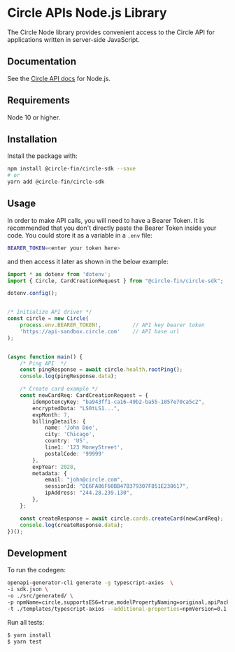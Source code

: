 # Circle APIs Node.js Library


The Circle Node library provides convenient access to the Circle API for
applications written in server-side JavaScript.

## Documentation

See the [Circle API docs](https://developers.circle.com/reference/ping?lang=node) for Node.js.

## Requirements

Node 10 or higher.

## Installation

Install the package with:

```sh
npm install @circle-fin/circle-sdk --save
# or
yarn add @circle-fin/circle-sdk
```

## Usage

In order to make API calls, you will need to have a Bearer Token. It is recommended that you don't directly paste the Bearer Token inside your code. You could store it as a variable in a `.env` file:

```bash
BEARER_TOKEN=<enter your token here>
```

and then access it later as shown in the below example:


```Typescript
import * as dotenv from 'dotenv';
import { Circle, CardCreationRequest } from "@circle-fin/circle-sdk";

dotenv.config();


/* Initialize API driver */
const circle = new Circle(
    process.env.BEARER_TOKEN!,          // API key bearer token
    'https://api-sandbox.circle.com'    // API base url
);


(async function main() {
    /* Ping API  */
    const pingResponse = await circle.health.rootPing();
    console.log(pingResponse.data);

    /* Create card example */
    const newCardReq: CardCreationRequest = {
        idempotencyKey: "ba943ff1-ca16-49b2-ba55-1057e70ca5c2",
        encryptedData: "LS0tLS1...",
        expMonth: 7,
        billingDetails: {
            name: 'John Doe',
            city: 'Chicago',
            country: 'US',
            line1: '123 MoneyStreet',
            postalCode: '99999'
        },
        expYear: 2028,
        metadata: {
            email: "john@circle.com",
            sessionId: "DE6FA86F60BB47B379307F851E238617",
            ipAddress: "244.28.239.130",
        },
    };

    const createResponse = await circle.cards.createCard(newCardReq);
    console.log(createResponse.data);
})();
```


## Development

To run the codegen:

```sh
openapi-generator-cli generate -g typescript-axios  \
-i sdk.json \
-o ./src/generated/ \
-p npmName=circle,supportsES6=true,modelPropertyNaming=original,apiPackage=apis,modelPackage=models \
-t ./templates/typescript-axios --additional-properties=npmVersion=0.1.0-alpha.0,circleApiVersion=v1,withSeparateModelsAndApi=true
```

Run all tests:

```bash
$ yarn install
$ yarn test
```